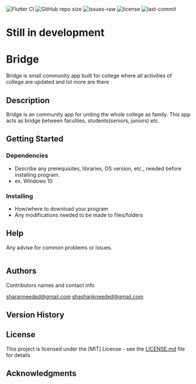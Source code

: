 ![Flutter CI](https://github.com/rustiever/bridge/workflows/Flutter%20CI/badge.svg?branch=master)
![GitHub repo size](https://img.shields.io/github/repo-size/rustiever/bridge)
![issues-raw](https://img.shields.io/github/issues-raw/rustiever/bridge)
![license](https://img.shields.io/github/license/rustiever/bridge)
![last-commit](https://img.shields.io/github/last-commit/rustiever/bridge)



# Still in development


# Bridge
Bridge is small community app built for college where all activities of college are updated and lot more are there


## Description

Bridge is an community app for uniting the whole college as family. This app acts as bridge between faculties, students(seniors, juniors) etc.

## Getting Started

### Dependencies

* Describe any prerequisites, libraries, OS version, etc., needed before installing program.
* ex. Windows 10

### Installing

* How/where to download your program
* Any modifications needed to be made to files/folders


## Help

Any advise for common problems or issues.
```

```

## Authors

Contributors names and contact info

<sharanneeded@gmail.com>
<shashankneeded@gmail.com>

## Version History


## License

This project is licensed under the [MIT] License - see the [LICENSE.md](LICENSE.md) file for details

## Acknowledgments

